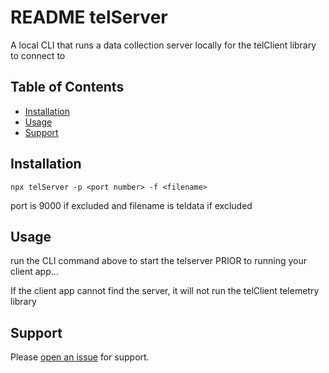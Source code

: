 # README telServer

A local CLI that runs a data collection server locally for the telClient library to connect to

## Table of Contents

- [Installation](#installation)
- [Usage](#usage)
- [Support](#support)

## Installation

`npx telServer -p <port number> -f <filename>`

port is 9000 if excluded and filename is teldata if excluded

## Usage

run the CLI command above to start the telserver PRIOR to running your client app...

If the client app cannot find the server, it will not run the telClient telemetry library

## Support

Please [open an issue](https://github.com/fraction/readme-boilerplate/issues/new) for support.
